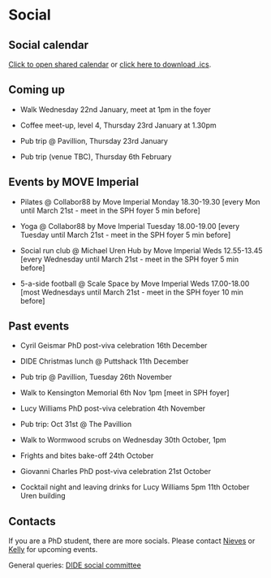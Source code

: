 # Social

## Social calendar

[Click to open shared calendar](https://outlook.office365.com/owa/calendar/d3495141dd604a45b1a70bcec775574c@imperial.ac.uk/96f193142b4a41d9a6e4946634663c5817212224041536648077/calendar.html) or [click here to download .ics](https://outlook.office365.com/owa/calendar/d3495141dd604a45b1a70bcec775574c@imperial.ac.uk/96f193142b4a41d9a6e4946634663c5817212224041536648077/calendar.ics).

## Coming up

* Walk Wednesday 22nd January, meet at 1pm in the foyer

* Coffee meet-up, level 4, Thursday 23rd January at 1.30pm
  
* Pub trip @ Pavillion, Thursday 23rd January
  
* Pub trip (venue TBC), Thursday 6th February


## Events by MOVE Imperial

* Pilates @ Collabor88 by Move Imperial Monday 18.30-19.30 [every Mon until March 21st - meet in the SPH foyer 5 min before]

* Yoga @ Collabor88 by Move Imperial Tuesday 18.00-19.00 [every Tuesday until March 21st - meet in the SPH foyer 5 min before]

* Social run club @ Michael Uren Hub by Move Imperial Weds 12.55-13.45 [every Wednesday until March 21st - meet in the SPH foyer 5 min before]

* 5-a-side football @ Scale Space by Move Imperial Weds 17.00-18.00 [most Wednesdays until March 21st - meet in the SPH foyer 10 min before]


## Past events
  
* Cyril Geismar PhD post-viva celebration 16th December

* DIDE Christmas lunch @ Puttshack 11th December

* Pub trip @ Pavillion, Tuesday 26th November

* Walk to Kensington Memorial 6th Nov 1pm [meet in SPH foyer]

* Lucy Williams PhD post-viva celebration 4th November

* Pub trip: Oct 31st @ The Pavillion

* Walk to Wormwood scrubs on Wednesday 30th October, 1pm

* Frights and bites bake-off 24th October

* Giovanni Charles PhD post-viva celebration 21st October

* Cocktail night and leaving drinks for Lucy Williams
  5pm 11th October Uren building

## Contacts

If you are a PhD student, there are more socials. Please contact [Nieves](mailto:n.derqui-fernandez@imperial.ac.uk) or [Kelly](mailto:k.mccain22@imperial.ac.uk) for upcoming events.

General queries: [DIDE social committee](mailto:dide-social@imperial.ac.uk)
